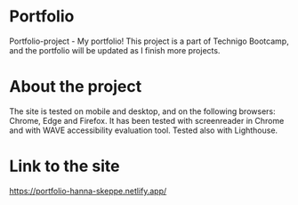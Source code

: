 # Portfolio
Portfolio-project - My portfolio!
This project is a part of Technigo Bootcamp, and the portfolio will be updated as I finish more projects.

# About the project
The site is tested on mobile and desktop, and on the following browsers: Chrome, Edge and Firefox. It has been tested with screenreader in Chrome and with WAVE accessibility evaluation tool. Tested also with Lighthouse.

# Link to the site

https://portfolio-hanna-skeppe.netlify.app/
